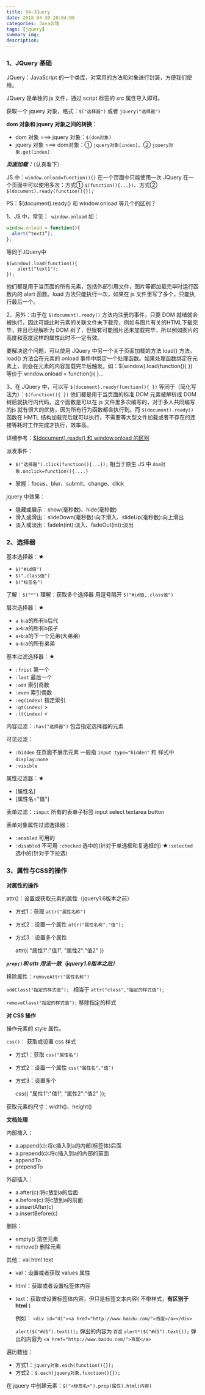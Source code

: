 ```yaml
---
title: 04-JQuery
date: 2018-04-30 20:04:08
categories: Java后端
tags: [jquery] 
summary_img: 
description: 
---
```


### 1、JQuery 基础

JQuery：JavaScript 的一个类库，对常用的方法和对象进行封装，方便我们使用。

JQuery 是单独的 js 文件，通过 script 标签的 src 属性导入即可。<!-- more -->

获取一个 jquery 对象，格式：`$("选择器")` 或者 `jQuery("选择器")`

**dom 对象和 jquery 对象之间的转换：**

- dom 对象 ===> jquery 对象：`$(dom对象)`
- jquery 对象 ===> dom对象：① `jquery对象[index]`、② `jquery对象.get(index)`

***页面加载：***（认真看下）

JS 中：`window.onload=function(){}`  在一个页面中只能使用一次
JQuery 在一个页面中可以使用多次：方式① `$(function(){...})`、方式② `$(document).ready(function(){});`

PS：$(document).ready() 和 window.onload 等几个的区别？

1、JS 中，常见：` window.onload` 如：
``` js
window.onload = function(){ 
  alert(“text1”); 
}; 
```
等同于JQuery中
```
$(window).load(function(){
    alert("text1");
});
```
他们都是用于当页面的所有元素，包括外部引用文件，图片等都加载完毕时运行函数内的 alert 函数。load 方法只能执行一次，如果在 js 文件里写了多个，只能执行最后一个。

2、另外：由于在 `$(document).ready()` 方法内注册的事件，只要 DOM 就绪就会被执行，因此可能此时元素的关联文件未下载完，例如与图片有关的HTML下载完毕，并且已经解析为 DOM 树了，但很有可能图片还未加载完毕，所以例如图片的高度和宽度这样的属性此时不一定有效。

要解决这个问题，可以使用 JQuery 中另一个关于页面加载的方法 load() 方法。load() 方法会在元素的 onload 事件中绑定一个处理函数。如果处理函数绑定在元素上，则会在元素的内容加载完毕后触发。如：$(window).load(function(){ }) 等价于 window.onload = function(){ }…

3、在 JQuery 中，可以写 `$(document).ready(function(){ })` 等同于（简化写法为）：`$(function(){ })`  他们都是用于当页面的标准 DOM 元素被解析成 DOM 树后就执行内代码。这个函数是可以在 js 文件里多次编写的，对于多人共同编写的js 就有很大的优势，因为所有行为函数都会执行到。而 `$(document).ready()` 函数在 HMTL 结构加载完后就可以执行，不需要等大型文件加载或者不存在的连接等耗时工作完成才执行，效率高。

详细参考：[$(document).ready() 和 window.onload 的区别](https://blog.csdn.net/u012195214/article/details/73691424)

派发事件：

- `$("选择器").click(function(){...});` 相当于原生 JS 中 `dom对象.onclick=function(){....}`

- 掌握：focus、blur、submit、change、click

jquery 中效果：

- 隐藏或展示：show(毫秒数)、hide(毫秒数)
- 滑入或滑出：slideDown(毫秒数):向下滑入、slideUp(毫秒数):向上滑出
- 淡入或淡出：fadeIn(int):淡入、fadeOut(int):淡出

### 2、选择器

基本选择器：★

- `$("#id值")`  
- `$(".class值")`  
- `$("标签名")  `

了解：`$("*")`
理解：获取多个选择器 用逗号隔开 `$("#id值,.class值")`

层次选择器：★

- `a b`:a的所有b后代
- `a>b`:a的所有b孩子
- `a+b`:a的下一个兄弟(大弟弟)
- `a~b`:a的所有弟弟

基本过滤选择器：★

- `:frist` 第一个
- `:last` 最后一个
- `:odd`  索引奇数
- `:even` 索引偶数
- `:eq(index)` 指定索引
- `:gt(index)` >
- `:lt(index)` <

内容过滤：`:has("选择器")` 包含指定选择器的元素

可见过滤：

- `:hidden`   在页面不展示元素 一般指 `input type="hidden"` 和 样式中 `display:none`
- `:visible` 

属性过滤器：★

- [属性名]
- [属性名="值"]

表单过滤：`:input`  所有的表单子标签  input select textarea button

表单对象属性过滤选择器：

- `:enabled`   可用的
- `:disabled`  不可用
   `:checked` 	选中的(针对于单选框和复选框的)
    ★`:selected` 	选中的(针对于下拉选)


### 3、属性与CSS的操作

**对属性的操作**

attr()：设置或获取元素的属性（jquery1.6版本之前）

- 方式1：获取 `attr("属性名称")`
- 方式2：设置一个属性 `attr("属性名称","值");`
- 方式3：设置多个属性  

   attr({
   		"属性1":"值1",
   		"属性2":"值2"
   	})

***`prop()`和 attr 用法一致（jquery1.6版本之后）***

移除属性：`removeAttr("属性名称")`

`addClass("指定的样式值"); `  相当于 `attr("class","指定的样式值");`

`removeClass("指定的样式值");` 移除指定的样式

**对 CSS 操作**

操作元素的 style 属性。

`css()`： 获取或设置 css 样式

- 方式1：获取 `css("属性名")`
- 方式2：设置一个属性 `css("属性名","值")`
- 方式3：设置多个

   css({
   		"属性1":"值1",
   		"属性2":"值2"
   	});

获取元素的尺寸：width()、height()

**文档处理**

内部插入：

- a.append(c):将c插入到a的内部(标签体)后面
- a.prepend(c):将c插入到a的内部的前面
- appendTo
- prependTo

外部插入：

- a.after(c):将c放到a的后面
- a.before(c):将c放到a的前面
- a.insertAfter(c)
- a.insertBefore(c)

删除：

- empty() 清空元素
- remove() 删除元素

其他：val  html  text

- val：设置或者获取 values 属性
- html：获取或者设置标签体内容
- text：获取或设置标签体内容，但只是标签文本内容( 不带样式，**有区别于 html** )

  例如：
  `<div id="d1"><a href="http://www.baidu.com/">百度</a></div>`

  `alert($("#d1").text());` 弹出的内容为 `百度`
  `alert*($("#d1").text());` 弹出的内容为 `<a href="http://www.baidu.com/">百度</a>`

遍历数组：

- 方式1：`jquery对象.each(function(){});`
- 方式2：`$.each(jquery对象,function(){});`

在 jquery 中创建元素：`$("<标签名>").prop(属性).html(内容)`
